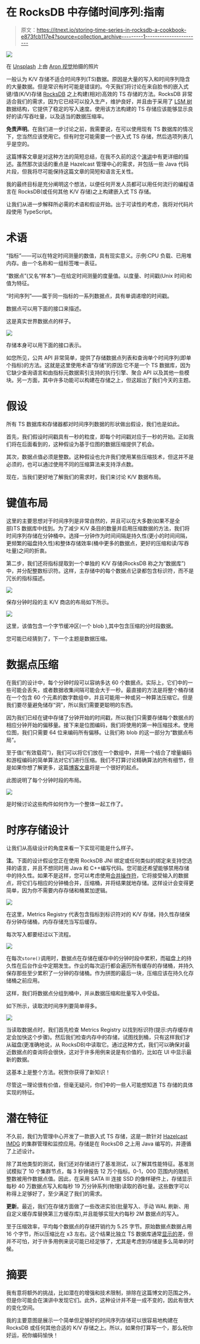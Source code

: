 # 在 RocksDB 中存储时间序列:指南

> 原文：<https://itnext.io/storing-time-series-in-rocksdb-a-cookbook-e873fcb117e4?source=collection_archive---------1----------------------->

![](img/8e0eba80f7c95ed337da6467a687e80d.png)

在 [Unsplash](https://unsplash.com?utm_source=medium&utm_medium=referral) 上由 [Aron 视觉](https://unsplash.com/@aronvisuals?utm_source=medium&utm_medium=referral)拍摄的照片

一般认为 K/V 存储不适合时间序列(TS)数据。原因是大量的写入和时间序列隐含的大量数据。但是常识有时可能是错误的。今天我们将讨论在来自脸书的嵌入式键/值(K/V)存储 [RocksDB](https://rocksdb.org/) 之上构建(相对)高效的 TS 存储的方法。RocksDB 非常适合我们的需求，因为它已经可以投入生产，维护良好，并且由于采用了 [LSM 树](https://en.wikipedia.org/wiki/Log-structured_merge-tree)数据结构，它提供了稳定的写入速度。使用该方法构建的 TS 存储应该能够显示良好的读/写吞吐量，以及适当的数据压缩率。

**免责声明**。在我们进一步讨论之前，我需要说，在可以使用现有 TS 数据库的情况下，您当然应该使用它。但有时您可能需要一个嵌入式 TS 存储，然后选项列表几乎是空的。

这篇博客文章是对这种方法的简短总结，在我不久前的这个[演讲](https://youtu.be/1fzae--iHYU)中有更详细的描述。虽然那次谈话的重点是 Hazelcast 管理中心的需求，并包括一些 Java 代码片段，但我将尽可能保持这篇文章的简短和语言无关性。

我的最终目标是充分阐明这个想法，以便任何开发人员都可以用任何流行的编程语言在 RocksDB(或任何其他 K/V 存储)之上构建嵌入式 TS 存储。

让我们从进一步解释所必需的术语和假设开始。出于可读性的考虑，我将对代码片段使用 TypeScript。

# 术语

“指标”——可以在特定时间测量的数值，具有现实意义。示例:CPU 负载、已用堆内存。由一个名称和一组标签唯一表征。

“数据点”(又名“样本”)—在给定时间测量的度量值。以度量、时间戳(Unix 时间)和值为特征。

“时间序列”——属于同一指标的一系列数据点，具有单调递增的时间戳。

数据点可以用下面的接口来描述。

这是真实世界数据点的样子。

![](img/105b0a3093b66f39a5c638eec9564ef7.png)

存储本身可以用下面的接口表示。

如您所见，公共 API 非常简单，提供了存储数据点列表和查询单个时间序列(即单个指标)的方法。这就是这里使用术语“存储”的原因:它不是一个 TS 数据库，因为它缺少查询语言和由指标元数据索引支持的执行引擎、聚合 API 以及其他一些模块。另一方面，其中许多功能可以构建在存储之上，但这超出了我们今天的主题。

# 假设

所有 TS 数据库和存储器都对时间序列数据的形状做出假设，我们也是如此。

首先，我们假设时间戳具有一秒的粒度，即每个时间戳对应于一秒的开始。正如我们将在后面看到的，这种假设为基于位图的数据压缩提供了机会。

其次，数据点值必须是整数。这种假设也允许我们使用某些压缩技术，但这并不是必须的，也可以通过使用不同的压缩算法来支持浮点数。

现在，当我们更好地了解我们的需求时，我们来讨论 K/V 数据布局。

# 键值布局

这里的主要思想对于时间序列是非常自然的，并且可以在大多数(如果不是全部)TS 数据库中找到。为了减少 K/V 条目的数量并启用压缩数据的方法，我们将时间序列存储在分钟桶中。选择一分钟作为时间间隔是持久性(更小的时间间隔，更频繁的磁盘持久性)和整体存储效率(桶中更多的数据点，更好的压缩和读/写吞吐量)之间的折衷。

第二步，我们还将指标提取到一个单独的 K/V 存储(RocksDB 称之为“数据库”)中，并分配整数标识符。这样，主存储中的每个数据点记录都包含标识符，而不是冗长的指标描述。

![](img/55547f913b22b5a78666bde3eab229cf.png)

保存分钟时段的主 K/V 商店的布局如下所示。

![](img/923e32069b816f13acfe29d8cee776e7.png)

这里，该值包含一个字节缓冲区(一个 blob ),其中包含压缩的分时段数据。

您可能已经猜到了，下一个主题是数据压缩。

# 数据点压缩

在我们的设计中，每个分钟时段可以容纳多达 60 个数据点。实际上，它们中的一些可能会丢失，或者数据收集间隔可能会大于一秒。最直接的方法是将整个桶存储在一个包含 60 个元素的数字数组中，并且可能用一种或另一种算法压缩它。但是我们要尽量避免储存“洞”，所以我们需要更聪明的东西。

因为我们已经在键中存储了分钟开始的时间戳，所以我们只需要存储每个数据点的相应分钟开始的偏移量。接下来是位图编码，我们将使用的第一种压缩技术。使用位图，我们只需要 64 位来编码所有偏移。让我们称 blob 的这一部分为“数据点布局”。

至于值(“有效载荷”)，我们可以将它们放在一个数组中，并用一个结合了增量编码和游程编码的简单算法对它们进行压缩。我们不打算讨论精确算法的所有细节，但是如果你想了解更多，这篇[博客文章](https://blog.timescale.com/blog/time-series-compression-algorithms-explained/)将是一个很好的起点。

此图说明了每个分钟时段的布局。

![](img/ee33dca0c4fde64a794aea608a64e7f8.png)

是时候讨论这些构件如何作为一个整体一起工作了。

# 时序存储设计

让我们从高级设计的角度来看一下实现可能是什么样子。

**注**。下面的设计假设您正在使用 RocksDB JNI 绑定或任何类似的绑定来支持您选择的语言，并且不想同时用 Java 和 C++编写代码。您可能还希望能够禁用存储中的持久性。如果不是这样，您可以考虑使用[合并操作符](https://github.com/facebook/rocksdb/wiki/Merge-Operator)，它将接受输入的数据点，将它们与相应的分钟桶合并，压缩桶，并将结果就地存储。这样设计会变得更简单，因为你不需要内存存储和桶累加逻辑。

![](img/d8ba8264c8c688cfda96ca0aa2c4417e.png)

在这里，Metrics Registry 代表包含指标到标识符对的 K/V 存储，持久性存储保存分钟存储桶，内存存储充当写后缓存。

每次写入都要经过以下流程。

![](img/5af6bfd7cac6821564ad48a0724e8769.png)

在每次`store()`调用时，数据点在存储在缓存中的分钟时段中累积，而磁盘上的持久性在后台作业中定期发生。作业的每次运行都会遍历所有缓存的存储桶，并持久保存那些至少累积了一分钟的存储桶。作为拼图的最后一块，压缩应该在持久化存储桶之前应用。

这样，我们将数据点分组到桶中，并从数据压缩和批量写入中受益。

如下所示，读取流时间序列要简单得多。

![](img/8e990d387b7f599fe6db9cce35c253c8.png)

当读取数据点时，我们首先检查 Metrics Registry 以找到标识符(提示:内存缓存肯定会加快这个步骤)。然后我们检查内存中的存储，试图找到桶，只有这样我们才从磁盘(更准确地说，从 RocksDB)中读取它。通过这种方式，我们可以确保对最近数据点的查询将会很快，这对于许多用例来说是有价值的，比如在 UI 中显示最新的数据。

这基本上是整个方法。祝贺你获得了新知识！

尽管这一理论很有价值，但毫无疑问，你们中的一些人可能想知道 TS 存储的具体实现的特征。

# 潜在特征

不久前，我们为管理中心开发了一款嵌入式 TS 存储，这是一款针对 [Hazelcast IMDG](https://hazelcast.org/imdg/) 的集群管理和监控应用。存储是在 RocksDB 之上用 Java 编写的，并遵循了上述设计。

除了其他类型的测试，我们还对存储进行了基准测试，以了解其性能特征。基准测试模拟了 10 个集群节点，每 3 秒钟报告 12 万个指标。0-1，000 范围内的随机整数被用作数据点值。因此，在采用 SATA III 连接 SSD 的像样硬件上，存储显示每秒 40 万数据点写入和每秒 19 万分钟系列(物理)读取的吞吐量。这些数字可以称得上足够好了，至少满足了我们的需求。

**更新**。最近，我们在存储方面做了一些改进实验(批量写入、手动 WAL 刷新、用自定义缓存库替换第三方缓存库),并且能够实现大约每秒 2M 数据点的写入。

至于压缩效率，平均每个数据点的存储开销约为 5.25 字节。原始数据点数据占用 16 个字节，所以压缩比在 x3 左右。这个结果比独立 TS 数据库通常[显示的](https://prometheus.io/docs/prometheus/1.8/storage/#chunk-encoding)差，但并不可怕，对于许多用例来说可能已经足够了，尤其是考虑到存储是多么简单的时候。

# 摘要

我有意将额外的挑战，比如潜在的增强和技术限制，排除在这篇博文的范围之外，但是你可能会在演讲中发现它们。此外，这种设计并不是一成不变的，因此有很大的变化空间。

我的主要意图是展示一个简单但足够好的时间序列存储可以很容易地构建在 RocksDB 或任何其他合适的 K/V 存储之上。所以，如果你打算写一个，那么祝你好运，祝你编码愉快！